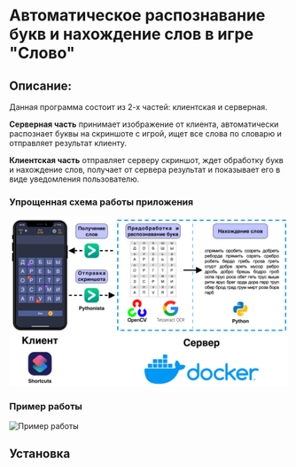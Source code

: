 # Автоматическое распознавание букв и нахождение слов в игре "Слово"

## Описание:

Данная программа состоит из 2-х частей: клиентская  и серверная.

**Серверная часть** принимает изображение от клиента, автоматически распознает буквы на скриншоте с игрой, ищет все слова по словарю и отправляет результат клиенту.

**Клиентская часть** отправляет серверу скриншот, ждет обработку букв и нахождение слов, получает от сервера результат и показывает его в виде уведомления пользователю.

### Упрощенная схема работы приложения

<img src="./explanatory_media/explanatory_picture_1.png" title="" alt="Упрощенная схема работы приложения" data-align="center">

### Пример работы

<img src="./explanatory_media/explanatory_gif_1.gif" title="" alt="Пример работы" data-align="center">


## Установка
